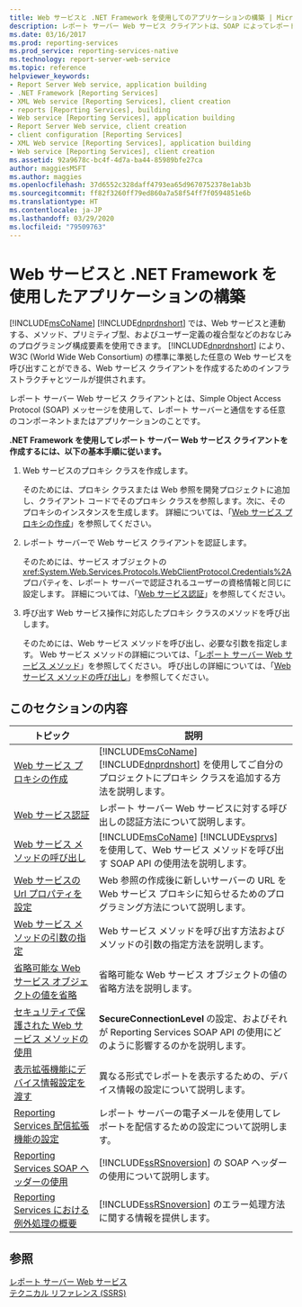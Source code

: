 ```yaml
---
title: Web サービスと .NET Framework を使用してのアプリケーションの構築 | Microsoft Docs
description: レポート サーバー Web サービス クライアントは、SOAP によってレポート サーバーと通信します。 Web サービスと連動する Web サービス クライアントを作成するには、.NET Framework を使用します。
ms.date: 03/16/2017
ms.prod: reporting-services
ms.prod_service: reporting-services-native
ms.technology: report-server-web-service
ms.topic: reference
helpviewer_keywords:
- Report Server Web service, application building
- .NET Framework [Reporting Services]
- XML Web service [Reporting Services], client creation
- reports [Reporting Services], building
- Web service [Reporting Services], application building
- Report Server Web service, client creation
- client configuration [Reporting Services]
- XML Web service [Reporting Services], application building
- Web service [Reporting Services], client creation
ms.assetid: 92a9678c-bc4f-4d7a-ba44-85989bfe27ca
author: maggiesMSFT
ms.author: maggies
ms.openlocfilehash: 37d6552c328daff4793ea65d9670752378e1ab3b
ms.sourcegitcommit: ff82f3260ff79ed860a7a58f54ff7f0594851e6b
ms.translationtype: HT
ms.contentlocale: ja-JP
ms.lasthandoff: 03/29/2020
ms.locfileid: "79509763"
---
```

# <a name="building-applications-using-the-web-service-and-the-net-framework"></a>Web サービスと .NET Framework を使用したアプリケーションの構築
  [!INCLUDE[msCoName](../../../includes/msconame-md.md)] [!INCLUDE[dnprdnshort](../../../includes/dnprdnshort-md.md)] では、Web サービスと連動する、メソッド、プリミティブ型、およびユーザー定義の複合型などのおなじみのプログラミング構成要素を使用できます。 [!INCLUDE[dnprdnshort](../../../includes/dnprdnshort-md.md)] により、W3C (World Wide Web Consortium) の標準に準拠した任意の Web サービスを呼び出すことができる、Web サービス クライアントを作成するためのインフラストラクチャとツールが提供されます。  
  
 レポート サーバー Web サービス クライアントとは、Simple Object Access Protocol (SOAP) メッセージを使用して、レポート サーバーと通信をする任意のコンポーネントまたはアプリケーションのことです。  
  
 **.NET Framework を使用してレポート サーバー Web サービス クライアントを作成するには、以下の基本手順に従います。**  
  
1.  Web サービスのプロキシ クラスを作成します。  
  
     そのためには、プロキシ クラスまたは Web 参照を開発プロジェクトに追加し、クライアント コードでそのプロキシ クラスを参照します。次に、そのプロキシのインスタンスを生成します。 詳細については、「[Web サービス プロキシの作成](../../../reporting-services/report-server-web-service/net-framework/creating-the-web-service-proxy.md)」を参照してください。  
  
2.  レポート サーバーで Web サービス クライアントを認証します。  
  
     そのためには、サービス オブジェクトの <xref:System.Web.Services.Protocols.WebClientProtocol.Credentials%2A> プロパティを、レポート サーバーで認証されるユーザーの資格情報と同じに設定します。 詳細については、「[Web サービス認証](../../../reporting-services/report-server-web-service/net-framework/web-service-authentication.md)」を参照してください。  
  
3.  呼び出す Web サービス操作に対応したプロキシ クラスのメソッドを呼び出します。  
  
     そのためには、Web サービス メソッドを呼び出し、必要な引数を指定します。 Web サービス メソッドの詳細については、「[レポート サーバー Web サービス メソッド](../../../reporting-services/report-server-web-service/methods/report-server-web-service-methods.md)」を参照してください。 呼び出しの詳細については、「[Web サービス メソッドの呼び出し](../../../reporting-services/report-server-web-service/net-framework/calling-web-service-methods.md)」を参照してください。  
  
## <a name="in-this-section"></a>このセクションの内容  
  
|トピック|説明|  
|-----------|-----------------|  
|[Web サービス プロキシの作成](../../../reporting-services/report-server-web-service/net-framework/creating-the-web-service-proxy.md)|[!INCLUDE[msCoName](../../../includes/msconame-md.md)] [!INCLUDE[dnprdnshort](../../../includes/dnprdnshort-md.md)] を使用してご自分のプロジェクトにプロキシ クラスを追加する方法を説明します。|  
|[Web サービス認証](../../../reporting-services/report-server-web-service/net-framework/web-service-authentication.md)|レポート サーバー Web サービスに対する呼び出しの認証方法について説明します。|  
|[Web サービス メソッドの呼び出し](../../../reporting-services/report-server-web-service/net-framework/calling-web-service-methods.md)|[!INCLUDE[msCoName](../../../includes/msconame-md.md)] [!INCLUDE[vsprvs](../../../includes/vsprvs-md.md)] を使用して、Web サービス メソッドを呼び出す SOAP API の使用法を説明します。|  
|[Web サービスの Url プロパティを設定](../../../reporting-services/report-server-web-service/net-framework/setting-the-url-property-of-the-web-service.md)|Web 参照の作成後に新しいサーバーの URL を Web サービス プロキシに知らせるためのプログラミング方法について説明します。|  
|[Web サービス メソッドの引数の指定](../../../reporting-services/report-server-web-service/net-framework/supplying-web-service-method-arguments.md)|Web サービス メソッドを呼び出す方法およびメソッドの引数の指定方法を説明します。|  
|[省略可能な Web サービス オブジェクトの値を省略](../../../reporting-services/report-server-web-service/net-framework/omitting-values-for-optional-web-service-objects.md)|省略可能な Web サービス オブジェクトの値の省略方法を説明します。|  
|[セキュリティで保護された Web サービス メソッドの使用](../../../reporting-services/report-server-web-service/net-framework/using-secure-web-service-methods.md)|**SecureConnectionLevel** の設定、およびそれが Reporting Services SOAP API の使用にどのように影響するのかを説明します。|  
|[表示拡張機能にデバイス情報設定を渡す](../../../reporting-services/report-server-web-service/net-framework/passing-device-information-settings-to-rendering-extensions.md)|異なる形式でレポートを表示するための、デバイス情報の設定について説明します。|  
|[Reporting Services 配信拡張機能の設定](../../../reporting-services/report-server-web-service/net-framework/reporting-services-delivery-extension-settings.md)|レポート サーバーの電子メールを使用してレポートを配信するための設定について説明します。|  
|[Reporting Services SOAP ヘッダーの使用](../../../reporting-services/report-server-web-service-net-framework-soap-headers/using-reporting-services-soap-headers.md)|[!INCLUDE[ssRSnoversion](../../../includes/ssrsnoversion-md.md)] の SOAP ヘッダーの使用について説明します。|  
|[Reporting Services における例外処理の概要](../../../reporting-services/report-server-web-service-net-framework-exception-handling/introducing-exception-handling-in-reporting-services.md)|[!INCLUDE[ssRSnoversion](../../../includes/ssrsnoversion-md.md)] のエラー処理方法に関する情報を提供します。|  
  
## <a name="see-also"></a>参照  
 [レポート サーバー Web サービス](../../../reporting-services/report-server-web-service/report-server-web-service.md)   
 [テクニカル リファレンス (SSRS)](../../../reporting-services/technical-reference-ssrs.md)  
  
  
